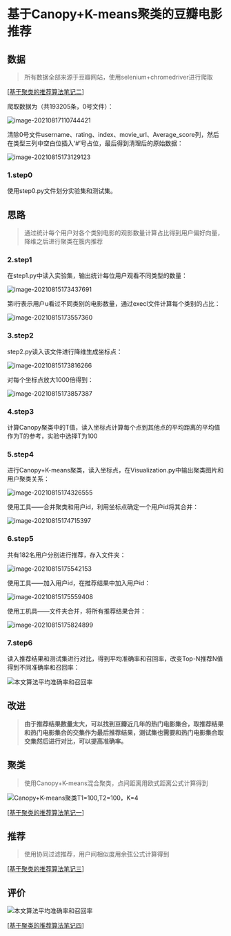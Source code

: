 # 基于Canopy+K-means聚类的豆瓣电影推荐



## 数据

> 所有数据全部来源于豆瓣网站，使用selenium+chromedriver进行爬取

[[基于聚类的推荐算法笔记二](https://blog.csdn.net/jiaoooooo/article/details/119045527)]

爬取数据为（共193205条，0号文件）：

![image-20210817110744421](C:\Users\Jiao1\AppData\Roaming\Typora\typora-user-images\image-20210817110744421.png)

清除0号文件username、rating、index、movie_url、Average_score列，然后在类型三列中空白位插入‘#’号占位，最后得到清理后的原始数据：

![image-20210815173129123](C:\Users\Jiao1\AppData\Roaming\Typora\typora-user-images\image-20210815173129123.png)

### 1.step0

使用step0.py文件划分实验集和测试集。

## 思路

> 通过统计每个用户对各个类别电影的观影数量计算占比得到用户偏好向量，降维之后进行聚类在簇内推荐

### 2.step1

在step1.py中读入实验集，输出统计每位用户观看不同类型的数量：

![image-20210815173437691](C:\Users\Jiao1\AppData\Roaming\Typora\typora-user-images\image-20210815173437691.png)

第i行表示用户u看过不同类别的电影数量，通过execl文件计算每个类别的占比：

![image-20210815173557360](C:\Users\Jiao1\AppData\Roaming\Typora\typora-user-images\image-20210815173557360.png)

### 3.step2

step2.py读入该文件进行降维生成坐标点：

![image-20210815173816266](C:\Users\Jiao1\AppData\Roaming\Typora\typora-user-images\image-20210815173816266.png)

对每个坐标点放大1000倍得到：

![image-20210815173857387](C:\Users\Jiao1\AppData\Roaming\Typora\typora-user-images\image-20210815173857387.png)

### 4.step3

计算Canopy聚类中的T值，读入坐标点计算每个点到其他点的平均距离的平均值作为T的参考，实验中选择T为100

### 5.step4

进行Canopy+K-means聚类，读入坐标点，在Visualization.py中输出聚类图片和用户聚类关系：

![image-20210815174326555](C:\Users\Jiao1\AppData\Roaming\Typora\typora-user-images\image-20210815174326555.png)

使用工具——合并聚类和用户id，利用坐标点确定一个用户id将其合并：

![image-20210815174715397](C:\Users\Jiao1\AppData\Roaming\Typora\typora-user-images\image-20210815174715397.png)

### 6.step5

共有182名用户分别进行推荐，存入文件夹：

![image-20210815175542153](C:\Users\Jiao1\AppData\Roaming\Typora\typora-user-images\image-20210815175542153.png)

使用工具——加入用户id，在推荐结果中加入用户id：

![image-20210815175559408](C:\Users\Jiao1\AppData\Roaming\Typora\typora-user-images\image-20210815175559408.png)

使用工机具——文件夹合并，将所有推荐结果合并：

![image-20210815175824899](C:\Users\Jiao1\AppData\Roaming\Typora\typora-user-images\image-20210815175824899.png)

### 7.step6

读入推荐结果和测试集进行对比，得到平均准确率和召回率，改变Top-N推荐N值得到不同准确率和召回率：

![本文算法平均准确率和召回率](D:\experiment\第三次豆瓣\测试4_K近邻=30\train\本文算法平均准确率和召回率.jpg)



## 改进

> **由于推荐结果数量太大，可以找到豆瓣近几年的热门电影集合，取推荐结果和热门电影集合的交集作为最后推荐结果，测试集也需要和热门电影集合取交集然后进行对比，可以提高准确率。**

## 聚类

> 使用Canopy+K-means混合聚类，点间距离用欧式距离公式计算得到

![Canopy+K-means聚类T1=100,T2=100，K=4](D:\experiment\第三次豆瓣\测试4_K近邻=30\train\Canopy+K-means聚类T1=100,T2=100，K=4.png)

[[基于聚类的推荐算法笔记一](https://blog.csdn.net/jiaoooooo/article/details/119045349)]

## 推荐

> 使用协同过滤推荐，用户间相似度用余弦公式计算得到

[[基于聚类的推荐算法笔记三](https://blog.csdn.net/jiaoooooo/article/details/119573288)]

## 评价

![本文算法平均准确率和召回率](D:\experiment\第三次豆瓣\测试4_K近邻=30\train\本文算法平均准确率和召回率.jpg)

[[基于聚类的推荐算法笔记四](https://blog.csdn.net/jiaoooooo/article/details/119573497)]
